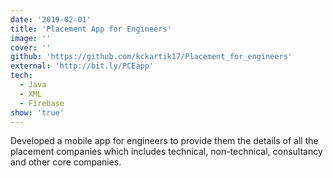 ```yaml
---
date: '2019-02-01'
title: 'Placement App for Engineers'
image: ''
cover: ''
github: 'https://github.com/kckartik17/Placement_for_engineers'
external: 'http://bit.ly/PCEapp'
tech:
  - Java
  - XML
  - Firebase
show: 'true'
---
```


Developed a mobile app for engineers to provide them the details of all the placement companies which includes technical, non-technical, consultancy and other core companies.
